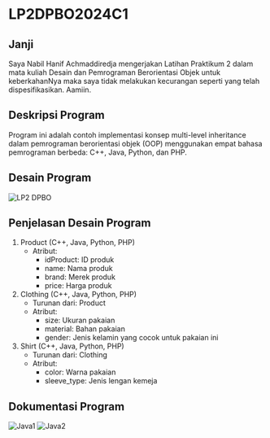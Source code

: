 # LP2DPBO2024C1

## Janji
Saya Nabil Hanif Achmaddiredja mengerjakan Latihan Praktikum 2 dalam mata kuliah
Desain dan Pemrograman Berorientasi Objek untuk keberkahanNya maka saya tidak melakukan kecurangan
seperti yang telah dispesifikasikan. Aamiin.

## Deskripsi Program
Program ini adalah contoh implementasi konsep multi-level inheritance dalam pemrograman berorientasi objek (OOP) menggunakan empat bahasa pemrograman berbeda: C++, Java, Python, dan PHP. 

## Desain Program
![LP2 DPBO](https://github.com/NabilHanifA/LP2DPBO2024C1/assets/133948088/cc923001-4e08-4f00-a836-1d6e5cc12bba)

## Penjelasan Desain Program
1. Product (C++, Java, Python, PHP)
    - Atribut:
      - idProduct: ID produk
      - name: Nama produk
      - brand: Merek produk
      - price: Harga produk
2. Clothing (C++, Java, Python, PHP)
    - Turunan dari: Product
    - Atribut:
      - size: Ukuran pakaian
      - material: Bahan pakaian
      - gender: Jenis kelamin yang cocok untuk pakaian ini
3. Shirt (C++, Java, Python, PHP)
   - Turunan dari: Clothing
    - Atribut:
      - color: Warna pakaian
      - sleeve_type: Jenis lengan kemeja

## Dokumentasi Program 
![Java1](https://github.com/NabilHanifA/LP2DPBO2024C1/assets/133948088/331a7f60-1882-42fc-8eca-ef9389b2b421)
![Java2](https://github.com/NabilHanifA/LP2DPBO2024C1/assets/133948088/e51d4735-1cfe-4dc2-a3f4-e38a5bb1b8d4)
